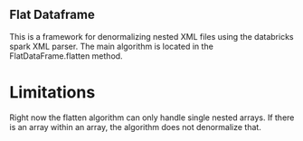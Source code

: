 ## Flat Dataframe

This is a framework for denormalizing nested XML files using the databricks spark XML parser. The main algorithm is located in the FlatDataFrame.flatten method.


# Limitations

Right now the flatten algorithm can only handle single nested arrays. If there is an array within an array, the algorithm does not denormalize that.
